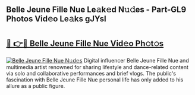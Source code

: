 ## Belle Jeune Fille Nue Le𝚊k𝚎d N𝚞𝚍es - Part-GL9 Photos Vid𝚎o Le𝚊ks gJYsl

# <h2><a href="http://fb63lo.evod.top/?m=Belle+Jeune+Fille+Nue">🔗 👉🔴 Belle Jeune Fille Nue Vid𝚎o Ph𝚘t𝚘s</a></h2>

[![Belle Jeune Fille Nue N𝚞d𝚎s](https://i.imgur.com/8V9OHl7.gif)](http://fb63lo.evod.top/?m=Belle+Jeune+Fille+Nue)
Digital influencer Belle Jeune Fille Nue and multimedia artist renowned for sharing lifestyle and dance-related content via solo and collaborative performances and brief vlogs. The public's fascination with Belle Jeune Fille Nue personal life has only added to his allure as a public figure. 
